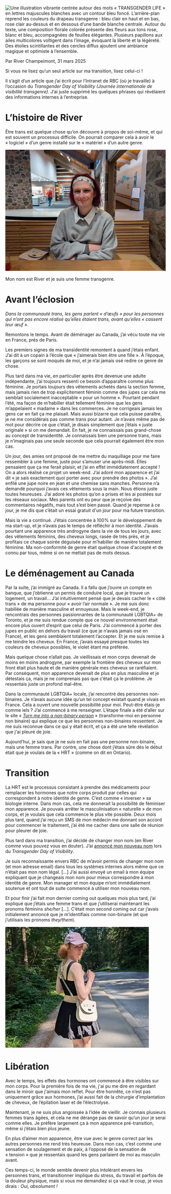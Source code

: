 ![Une illustration vibrante centrée autour des mots « TRANSGENDER LIFE » en lettres majuscules blanches avec un contour bleu foncé. L’arrière-plan reprend les couleurs du drapeau transgenre : bleu clair en haut et en bas, rose clair au-dessus et en dessous d’une bande blanche centrale. Autour du texte, une composition florale colorée présente des fleurs aux tons rose, blanc et bleu, accompagnées de feuilles élégantes. Plusieurs papillons aux ailes multicolores voltigent dans l’image, évoquant la liberté et la légèreté. Des étoiles scintillantes et des cercles diffus ajoutent une ambiance magique et optimiste à l’ensemble.](TDOV2025/transgender_life_small.png)

Par River Champeimont, 31 mars 2025

Si vous ne lisez qu’un seul article sur ma transition, lisez celui-ci !

Il s’agit d’un article que j’ai écrit pour l’Intranet de RBC (où je
travaille) à l’occasion du *Transgender Day of Visibility (Journée
internationale de visibilité transgenre)*. J’ai juste supprimé les
quelques phrases qui révélaient des informations internes à
l’entreprise.

# L’histoire de River

Être trans est quelque chose qu’on découvre à propos de soi-même, et qui
est souvent un processus difficile. On pourrait comparer cela à avoir le
« logiciel » d’un genre installé sur le « matériel » d’un autre genre.

![River est assise sur un banc en bois à l’intérieur d’un musée. Elle sourit doucement, les bras croisés. Elle porte un bandeau clair dans les cheveux, un pull gris et un col de chemise blanc. Son sac blanc est posé à côté d’elle sur le banc. L’arrière-plan montre des murs en pierre et un espace d’exposition lumineux.](we_are_more_than_atheism/picture_of_River_Jan2025_small.jpg)

Mon nom est River et je suis une femme transgenre.

# Avant l’éclosion

*Dans la communauté trans, les gens parlent « d’œufs » pour les
personnes qui n’ont pas encore réalisé qu’elles étaient trans, avant
qu’elles « cassent leur œuf ».*

Remontons le temps. Avant de déménager au Canada, j’ai vécu toute ma vie
en France, près de Paris.

Les premiers signes de ma transidentité remontent à quand j’étais
enfant. J’ai dit à un copain à l’école que « j’aimerais bien être une
fille ». À l’époque, les garçons se sont moqués de moi, et je n’ai
jamais osé redire ce genre de chose.

Plus tard dans ma vie, en particulier après être devenue une adulte
indépendante, j’ai toujours ressenti ce besoin d’apparaître comme plus
féminine. Je portais toujours des vêtements achetés dans la section
femme, mais jamais rien de trop explicitement féminin comme des jupes
car cela me semblait socialement inacceptable « pour un homme ».
Pourtant pendant l’été, ma façon de m’habiller était tellement féminine
que les gens m’appelaient « madame » dans les commerces. Je ne
corrigeais jamais les gens car en fait ça me plaisait. Mais aussi
bizarre que cela puisse paraître, je ne me considérais pas comme trans
pour autant. Je n’avais même pas de mot pour décrire ce que c’était, je
disais simplement que j’étais « juste originale » si on me demandait. En
fait, je ne connaissais pas grand-chose au concept de transidentité. Je
connaissais bien une personne trans, mais je n’imaginais pas une seule
seconde que cela pourrait également être mon cas.

Un jour, des amies ont proposé de me mettre du maquillage pour me faire
ressembler à une femme, juste pour s’amuser une après-midi. Elles
pensaient que ça me ferait plaisir, et j’ai en effet immédiatement
accepté ! On a alors réalisé ce projet un week-end. J’ai adoré mon
apparence et j’ai dit « je sais exactement quoi porter avec pour prendre
des photos ». J’ai enfilé une jupe noire en jean et une chemise sans
manches. Personne n’a demandé pourquoi j’avais ces vêtements sous la
main. Nous étions juste toutes heureuses. J’ai adoré les photos qu’on a
prises et les ai postées sur les réseaux sociaux. Mes parents ont eu
peur que je reçoive des commentaires négatifs, mais tout s’est bien
passé. Quand je repense à ce jour, je me dis que c’était un essai
gratuit d'un jour pour ma future transition.

Mais la vie a continué. J’étais concentrée à 100% sur le développement
de ma start-up, et je n’avais pas le temps de réfléchir à mon identité.
J’avais pourtant une apparence très androgyne dans la vie de tous les
jours, avec des vêtements féminins, des cheveux longs, rasée de très
près, et je profitais ce chaque soirée déguisée pour m’habiller de
manière totalement féminine. Ma non-conformité de genre était quelque
chose d'accepté et de connu par tous, même si on ne mettait pas de mots
dessus.

# Le déménagement au Canada

Par la suite, j’ai immigré au Canada. Il a fallu que j’ouvre un compte
en banque, que j’obtienne un permis de conduire local, que je trouve un
logement, un travail… J’ai intuitivement pensé que je devais cacher le
« côté trans » de ma personne pour « avoir l’air normale ». Je me suis
donc habillée de manière masculine et ennuyeuse. Mais le week-end, je
rencontrais des personnes passionnantes de la communauté LGBTQIA+ de
Toronto, et je me suis rendue compte que ce nouvel environnement était
encore plus ouvert d’esprit que celui de Paris. J’ai commencé à porter
des jupes en public en dehors du travail (ce que je n’avais jamais osé
en France), et les gens semblaient totalement l’accepter. Et je me suis
remise à me teindre les cheveux. En France, j’avais essayé presque
toutes les couleurs de cheveux possibles, le violet étant ma préférée.

Mais quelque chose n’allait pas. Je vieillissais et mon corps devenait
de moins en moins androgyne, par exemple la frontière des cheveux sur
mon front était plus haute et de manière générale mes cheveux se
raréfiaient. Par conséquent, mon apparence devenait de plus en plus
masculine et je détestais ça, mais je ne comprenais pas que c’était ça
le problème. Je ressentais juste un profond mal-être.

Dans la communauté LGBTQIA+ locale, j’ai rencontré des personnes
non-binaires. Je n’avais aucune idée qu’un tel concept existait quand je
vivais en France. Cela a ouvert une nouvelle possibilité pour moi.
Peut-être étais-je comme iels ? J’ai commencé à me renseigner. L’étape
finale a été d’aller sur le site « [*<u>Turn me into a non-binary
person</u>*](https://euphorbia-milli.notion.site/euphorbia-milli/Turn-Me-Into-A-Non-Binary-Person-4710c60a76a54347932fca656fb602dc) »
(transforme-moi en personne non binaire) qui explique ce que les
personnes non-binaires ressentent. Je me suis reconnue dans ce qui y
était écrit, et ça a été une telle révélation que j'ai pleuré de joie.

Aujourd’hui, je sais que je ne suis en fait pas une personne
non-binaire, mais une femme trans. Par contre, une chose dont j’étais
sûre dès le début était que je voulais de la « HRT » (comme on dit en
Ontario).

# Transition

La HRT est le processus consistant à prendre des médicaments pour
remplacer les hormones que notre corps produit par celles qui
correspondent à notre identité de genre. C’est comme « inverser » sa
biologie interne. Dans mon cas, cela me donnerait la possibilité de
féminiser mon apparence. Je pouvais arrêter le masculinisation
« naturelle » de mon corps, et je voulais que cela commence le plus vite
possible. Deux mois plus tard, quand j’ai reçu un SMS de mon médecin me
donnant son accord pour commencer le traitement, j’ai été me cacher dans
une salle de réunion pour pleurer de joie.

Plus tard dans ma transition, j’ai décidé de changer mon nom (en River
comme vous pouvez vous en douter). J’ai [annoncé mon nouveau
nom](I’m%20changing%20my%20name.md) lors du
*Transgender Day of Visibility*.

Je suis reconnaissante envers RBC de m’avoir permis de changer mon nom
(et mon adresse email) dans tous les systèmes internes alors même que ce
n’était pas mon nom légal. \[…\] J’ai aussi envoyé un email à mon équipe
expliquant que je changeais mon nom pour mieux correspondre à mon
identité de genre. Mon manager et mon équipe m’ont immédiatement
soutenue et ont tout de suite commencé à utiliser mon nouveau nom.

Et pour finir j’ai fait mon dernier coming out quelques mois plus tard,
j’ai expliqué que j’étais une femme trans et que j’utiliserai maintenant
les pronoms féminins *she/her* \[…\]. C’était mon second coming out car
j’avais initialement annoncé que je m’identifiais comme non-binaire (et
que j’utilisais les pronoms *they/them*).

![River marche sur un chemin en bordure de forêt par une journée ensoleillée à Vancouver. Elle porte une casquette mauve, un haut court noir, une jupe noire et un petit sac blanc en bandoulière. Elle se retourne vers l’objectif avec un léger sourire.](TDOV2025/Vancouver_small.jpg)

# Libération

Avec le temps, les effets des hormones ont commencé à être visibles sur
mon corps. Pour la première fois de ma vie, j'ai pu me dire en regardant
dans le miroir que j'aimais mon reflet. Pour être honnête, ce n’est pas
uniquement grâce aux hormones, j’ai aussi fait de la chirurgie
d’implantation de cheveux, de l’épilation laser et de l’électrolyse.

Maintenant, je ne suis plus angoissée à l’idée de vieillir. Je connais
plusieurs femmes trans âgées, et cela ne me dérange pas de savoir qu’un
jour je serai comme elles. Je préfère largement ça à mon apparence
pré-transition, même si j’étais bien plus jeune.

En plus d’aimer mon apparence, être vue avec le genre correct par les
autres personnes me rend très heureuse. Dans mon cas, c’est comme une
sensation de soulagement et de paix, à l’opposé de la sensation de
« tension » que je ressentais quand les gens parlaient de moi au
masculin avant.

Ces temps-ci, le monde semble devenir plus intolérant envers les
personnes trans, et transitionner implique du stress, du travail et
parfois de la douleur physique, mais si vous me demandiez si ça vaut le
coup, je vous dirais : *Oui, absolument !*
